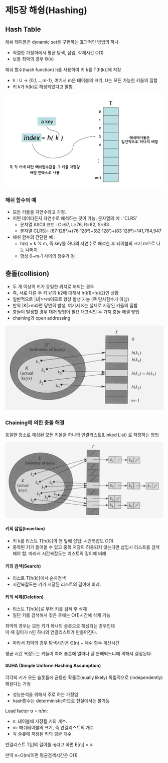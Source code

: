 # 제5장 해슁\(Hashing\)

## Hash Table

해쉬 테이블은 dynamic set을 구현하는 효과적인 방법의 하나 

* 적절한 가정하에서 평균 탐색, 삽입, 삭제시간 O\(1\) 
* 보통 최악의 경우 Θ\(n\)

해쉬 함수\(hash function\) h를 사용하여 키 k를 T\[h\(k\)\]에 저장

*  h : U → {0,1,...,m-1}, 여기서 m은 테이블의 크기, U는 모든 가능한 키들의 집합 
* 키 k가 h\(k\)로 해슁되었다고 말함.

![](../../.gitbook/assets/hashtable.jpg)

### 해쉬 함수의 예

* 모든 키들을 자연수라고 가정. 
* 어떤 데이터든지 자연수로 해석하는 것이 가능. 문자열의 예 : 'CLRS'
  * 문자열 ASCII 코드 : C=67, L=76, R=82, S=83. 
  * 문자열 CLRS는 \(67·128³\)+\(76·128²\)+\(82·128¹\)+\(83·128º\)=141,764,947 
* 해쉬 함수의 간단한 예 :
  * h\(k\) = k % m, 즉 key를 하나의 자연수로 해석한 후 테이블의 크기 m으로 나눈 나머지 
  * 항상 0~m-1 사이의 정수가 됨 

## 충돌\(collision\)

* 두 개 이상의 키가 동일한 위치로 해되는 경우
* 즉, 서로 다른 두 키 k1과 k2에 대해서 h\(k1\)=h\(k2\)인 상황
* 일반적으로 \|U\|&gt;&gt;m이므로 항상 발생 가능 \(즉 단사함수가 아님\)
* 만약 \|K\|&gt;m라면 당연히 발생, 여기서 K는 실제로 저장된 키들의 집합 
* 충돌이 발생할 경우 대처 방법이 필요 대표적인 두 가지 충돌 해결 방법
* chaining과 open addressing

![k2&#xC640; k5&#xC758; &#xCDA9;&#xB3CC;](../../.gitbook/assets/hashtable_collision.JPG)

### Chaining에 의한 충돌 해결

동일한 장소로 해싱된 모든 키들을 하나의 연결리스트\(Linked List\) 로 저장하는 방법

![](../../.gitbook/assets/chaning_colision_solve.JPG)

#### 키의 삽입\(Insertion\) 

* 키 k를 리스트 T\[h\(k\)\]의 맨 앞에 삽입: 시간복잡도 O\(1\) 
* 중복된 키가 들어올 수 있고 중복 저장이 허용되지 않는다면 삽입시 리스트를 검색해야 함. 따라서 시간복잡도는 리스트의 길이에 비례 

#### 키의 검색\(Search\) 

* 리스트 T\[h\(k\)\]에서 순차검색
* 시간복잡도는 키가 저장된 리스트의 길이에 비례. 

#### 키의 삭제\(Deletion\) 

* 리스트 T\[h\(k\)\]로 부터 키를 검색 후 삭제
* 일단 키를 검색해서 찾은 후에는 O\(1\)시간에 삭제 가능

최악의 경우는 모든 키가 하나의 슬롯으로 해싱되는 경우인데   
이 때 길이가 n인 하나의 연결리스트가 만들어진다.

* 따라서 최악의 경우 탐색시간은 Θ\(n\) + 해쉬 함수 계산시간 

평균 시간 복잡도는 키들이 여러 슬롯에 얼마나 잘 분배되느냐에 의해서 결정된다.

#### SUHA \(Simple Uniform Hashing Assumption\)

각각의 키가 모든 슬롯들에 균등한 확률로\(eually likely\) 독립적으로 \(independently\) 해된다는 가정 

* 성능분석을 위해서 주로 하는 가정임
* hash함수는 deterministic하므로 현실에서는 불가능 

Load factor α = n/m: 

* n: 테이블에 저장될 키의 개수.
* m: 해쉬테이블의 크기, 즉 연결리스트의 개수
* 각 슬롯에 저장된 키의 평균 개수

연결리스트 T\[j\]의 길이를 nj라고 하면 E\[nj\] = α

만약 n=O\(m\)이면 평균검색시간은 O\(1\)

